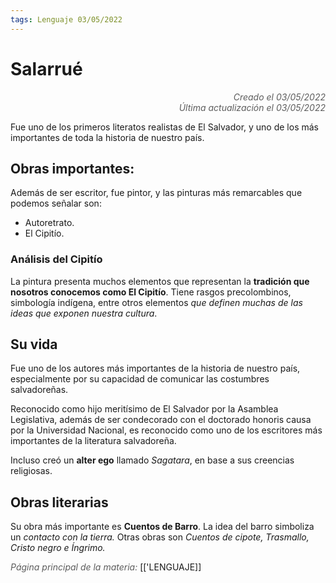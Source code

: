 ```yaml
---
tags: Lenguaje 03/05/2022
---
```


# Salarrué
<div style="text-align: right; opacity: 0.7; font-style: italic;">Creado el 03/05/2022</div>
<div style="text-align: right; opacity: 0.7; font-style: italic;">Última actualización el 03/05/2022</div>

Fue uno de los primeros literatos realistas de El Salvador, y uno de los más importantes de toda la historia de nuestro país.

## Obras importantes:

Además de ser escritor, fue pintor, y las pinturas más remarcables que podemos señalar son:

- Autoretrato.
- El Cipitío.

### Análisis del Cipitío

La pintura presenta muchos elementos que representan la **tradición que nosotros conocemos como El Cipitío**. Tiene rasgos precolombinos, simbología indígena, entre otros elementos *que definen muchas de las ideas que exponen nuestra cultura*.

## Su vida

Fue uno de los autores más importantes de la historia de nuestro país, especialmente por su capacidad de comunicar las costumbres salvadoreñas.

Reconocido como hijo meritísimo de El Salvador por la Asamblea Legislativa, además de ser condecorado con el doctorado honoris causa por la Universidad Nacional, es reconocido como uno de los escritores más importantes de la literatura salvadoreña.

Incluso creó un **alter ego** llamado *Sagatara*, en base a sus creencias religiosas.

## Obras literarias

Su obra más importante es **Cuentos de Barro**. La idea del barro simboliza un *contacto con la tierra.*
Otras obras son *Cuentos de cipote, Trasmallo, Cristo negro e Íngrimo.*

<span style="opacity: 0.7; font-style: italic;">Página principal de la materia:</span> [['LENGUAJE]]
